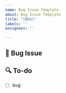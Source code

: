 ```yaml
---
name: Bug Issue Template
about: Bug Issue Template
title: "[BUG]"
labels: ''
assignees: ''

---
```


## 🐛 Bug Issue
<!-- 버그에 대해 설명해주세요 -->

## 🔍 To-do
- [ ] bug
